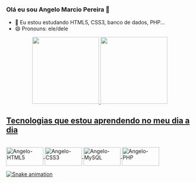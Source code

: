 ### Olá eu sou Angelo Marcio Pereira 👋

- 🌱 Eu estou estudando HTML5, CSS3, banco de dados, PHP...
- 😄 Pronouns: ele/dele

<div align="center">
  <a href="https://github.com/angelomarcio40">
  <img height="180em" src="https://github-readme-stats.vercel.app/api?username=anuraghazra&show_icons=true&theme=merko"/>
  <img height="180em" src="https://github-readme-stats.vercel.app/api/top-langs/?username=rafaballerini&layout=compact&langs_count=7&theme=merko"/>
</div>
  
  ## Tecnologias que estou aprendendo no meu dia a dia
  
<div style="display: inline_block"><br>
  <img align="center" alt="Angelo-HTML5" height="50" width="100" src="https://img.shields.io/badge/HTML5-E34F26?style=for-the-badge&logo=html5&logoColor=white">
  <img align="center" alt="Angelo-CSS3" height="50" width="100" src="https://img.shields.io/badge/CSS3-1572B6?style=for-the-badge&logo=css3&logoColor=white">
  <img align="center" alt="Angelo-MySQL" height="50" width="100" src="https://img.shields.io/badge/MySQL-00000F?style=for-the-badge&logo=mysql&logoColor=white">
  <img align="center" alt="Angelo-PHP" height="50" width="100" src="https://img.shields.io/badge/PHP-777BB4?style=for-the-badge&logo=php&logoColor=white" />
  
  ![Snake animation](https://github.com/angelomarcio40/rafaballerini/blob/output/github-contribution-grid-snake.svg)
  
</div>
